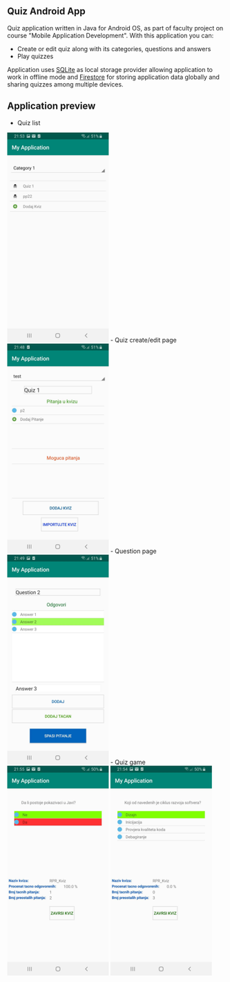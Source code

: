 ## Quiz Android App

Quiz application written in Java for Android OS, as part of faculty project on course "Mobile Application Development". With this application you can:

 - Create or edit quiz along with its categories, questions and answers
 - Play quizzes
 
Application uses [SQLite](https://www.sqlite.org/index.html) as local storage provider allowing application to work in offline mode and [Firestore](https://firebase.google.com/docs/firestore) for storing application data globally and sharing quizzes among multiple devices.

## Application preview

- Quiz list
<img src="/img/quiz_list.jpg" width="235" height="485" />
- Quiz create/edit page
<img src="/img/quiz_edit_page.jpg" width="235" height="485" />
- Question page
<img src="/img/question_creation.jpg" width="235" height="485" />
- Quiz game 
<img src="/img/wrong_answer.jpg" width="235" height="485" />
<img src="/img/correct_answer.jpg" width="235" height="485" />
